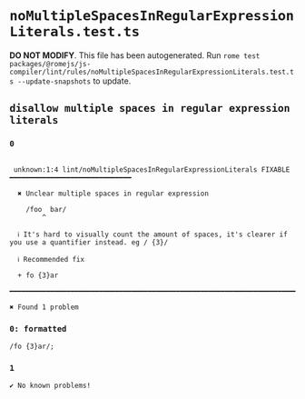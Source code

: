 # `noMultipleSpacesInRegularExpressionLiterals.test.ts`

**DO NOT MODIFY**. This file has been autogenerated. Run `rome test packages/@romejs/js-compiler/lint/rules/noMultipleSpacesInRegularExpressionLiterals.test.ts --update-snapshots` to update.

## `disallow multiple spaces in regular expression literals`

### `0`

```

 unknown:1:4 lint/noMultipleSpacesInRegularExpressionLiterals FIXABLE ━━━━━━━━━━━━━━━━━━━━━━━━━━━━━━

  ✖ Unclear multiple spaces in regular expression

    /foo  bar/
        ^

  ℹ It's hard to visually count the amount of spaces, it's clearer if you use a quantifier instead. eg / {3}/

  ℹ Recommended fix

  + fo {3}ar

━━━━━━━━━━━━━━━━━━━━━━━━━━━━━━━━━━━━━━━━━━━━━━━━━━━━━━━━━━━━━━━━━━━━━━━━━━━━━━━━━━━━━━━━━━━━━━━━━━━━

✖ Found 1 problem

```

### `0: formatted`

```
/fo {3}ar/;

```

### `1`

```
✔ No known problems!

```
